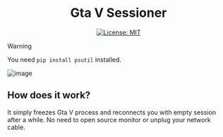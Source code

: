 <div align="center">
  
# Gta V Sessioner
[![License: MIT](https://img.shields.io/badge/License-MIT-yellow.svg)](https://opensource.org/licenses/MIT)
  
</div>



> [!WARNING]  
> You need `pip install psutil` installed.

![image](https://github.com/user-attachments/assets/17eba392-35bc-4cfc-a11c-48ee50ca1224)


## How does it work?

It simply freezes Gta V process and reconnects you with empty session after a while.
No need to open source monitor or unplug your network cable.
